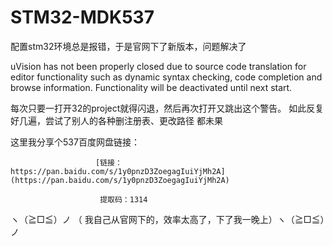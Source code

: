 # STM32-MDK537
配置stm32环境总是报错，于是官网下了新版本，问题解决了

uVision has not been properly closed due to source code translation for editor functionality such as dynamic syntax checking, code completion and browse information.
Functionality will be deactivated until next start.


每次只要一打开32的project就得闪退，然后再次打开又跳出这个警告。
如此反复好几遍，尝试了别人的各种删注册表、更改路径 都未果


这里我分享个537百度网盘链接：


                       [链接：https://pan.baidu.com/s/1y0pnzD3ZoegagIuiYjMh2A](https://pan.baidu.com/s/1y0pnzD3ZoegagIuiYjMh2A)
                       
                        提取码：1314 


ヽ（≧□≦）ノ （ 我自己从官网下的，效率太高了，下了我一晚上）ヽ（≧□≦）ノ

